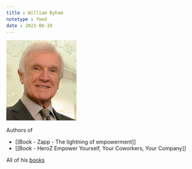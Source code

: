 ```yaml
---
title : William Byham
notetype : feed
date : 2023-08-19
---
```


![william-byham](assets/img/william-byham.png)

Authors of 
- [[Book - Zapp - The lightning of empowerment]]
- [[Book - HeroZ Empower Yourself, Your Coworkers, Your Company]]


All of his [books](https://www.amazon.com/stores/William-C.-Byham/author/B000AR9O00)